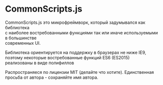 # CommonScripts.js

CommonScripts.js это микрофреймворк, который задумывался как библиотека  
с наиболее востребованными функциями так или иначе используемыми в большинстве  
современных UI.

Библиотека ориентируется на поддержку в браузерах не ниже IE9, поэтому некоторые
востребованные функций ES6 (ES2015) реализованы в виде полифиллов

Распространяеся по лицензии MIT (делайте что хотите). Единственная просьба от
автора - сохраняйте имя автора.
